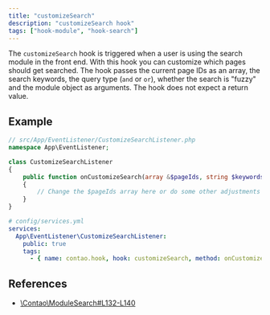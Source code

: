 ```yaml
---
title: "customizeSearch"
description: "customizeSearch hook"
tags: ["hook-module", "hook-search"]
---
```


The `customizeSearch` hook is triggered when a user is using the search module
in the front end. With this hook you can customize which pages should get searched.
The hook passes the current page IDs as an array, the search keywords, the query 
type (`and` or `or`), whether the search is "fuzzy" and the module object as
arguments. The hook does not expect a return value.

## Example

```php
// src/App/EventListener/CustomizeSearchListener.php
namespace App\EventListener;

class CustomizeSearchListener
{
    public function onCustomizeSearch(array &$pageIds, string $keywords, string $queryType, bool $fuzzy, \Contao\Module $module): void
    {
        // Change the $pageIds array here or do some other adjustments …
    }
}
```

```yml
# config/services.yml
services:
  App\EventListener\CustomizeSearchListener:
    public: true
    tags:
      - { name: contao.hook, hook: customizeSearch, method: onCustomizeSearch }
```

## References

* [\Contao\ModuleSearch#L132-L140](https://github.com/contao/contao/blob/4.7.6/core-bundle/src/Resources/contao/modules/ModuleSearch.php#L132-L140)

